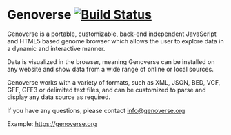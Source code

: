 # Genoverse [![Build Status](https://travis-ci.org/wtsi-web/Genoverse.svg?branch=gh-pages)](https://travis-ci.org/wtsi-web/Genoverse)

Genoverse is a portable, customizable, back-end independent JavaScript and HTML5 based genome browser which allows the user to explore data in a dynamic and interactive manner.

Data is visualized in the browser, meaning Genoverse can be installed on any website and show data from a wide range of online or local sources.

Genoverse works with a variety of formats, such as XML, JSON, BED, VCF, GFF, GFF3 or delimited text files, and can be customized to parse and display any data source as required.

If you have any questions, please contact info@genoverse.org

Example: https://genoverse.org
